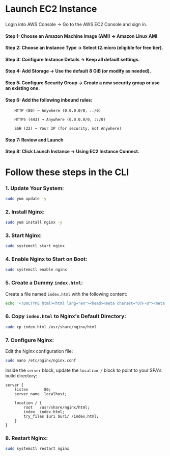 # Launch EC2 Instance

### 
Login into AWS Console -> Go to the AWS EC2 Console and sign in.

#### Step 1: Choose an Amazon Machine Image (AMI) -> Amazon Linux AMI

#### Step 2: Choose an Instance Type -> Select t2.micro (eligible for free tier).

#### Step 3: Configure Instance Details -> Keep all default settings.

#### Step 4: Add Storage -> Use the default 8 GiB (or modify as needed).

#### Step 5: Configure Security Group -> Create a new security group or use an existing one.

#### Step 6: Add the following inbound rules:

        HTTP (80) → Anywhere (0.0.0.0/0, ::/0)

        HTTPS (443) → Anywhere (0.0.0.0/0, ::/0)

        SSH (22) → Your IP (for security, not Anywhere)
#### Step 7: Review and Launch

#### Step 8: Click Launch Instance -> Using EC2 Instance Connect.


###  
# Follow these steps in the CLI



### 1. Update Your System:

```bash
sudo yum update -y
```

### 2. Install Nginx:

```bash
sudo yum install nginx -y
```

### 3. Start Nginx:

```bash
sudo systemctl start nginx
```

### 4. Enable Nginx to Start on Boot:

```bash
sudo systemctl enable nginx
```

### 5. Create a Dummy `index.html`:

Create a file named `index.html` with the following content:

```bash
echo '<!DOCTYPE html><html lang="en"><head><meta charset="UTF-8"><meta name="viewport" content="width=device-width, initial-scale=1.0"><title>NGINX Server</title></head><body><div id="app"><h1>Guide to host NGINX Server</h1><p>This is a dummy single-page application for testing.</p></div></body></html>' > index.html
```

### 6. Copy `index.html` to Nginx's Default Directory:

```bash
sudo cp index.html /usr/share/nginx/html
```

### 7. Configure Nginx:

Edit the Nginx configuration file:

```bash
sudo nano /etc/nginx/nginx.conf
```

Inside the `server` block, update the `location /` block to point to your SPA's build directory:

```nginx
server {
    listen       80;
    server_name  localhost;

    location / {
        root   /usr/share/nginx/html;
        index  index.html;
        try_files $uri $uri/ /index.html;
    }
}
```

### 8. Restart Nginx:

```bash
sudo systemctl restart nginx
```
